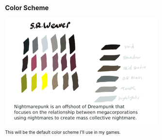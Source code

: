 ## Color Scheme
![Color Scheme](https://github.com/LWFlouisa/BunkerType/blob/main/Researchers/ColorSchemes/Nightmarepunk.png?raw=true)

This will be the default color scheme I'll use in my games.
